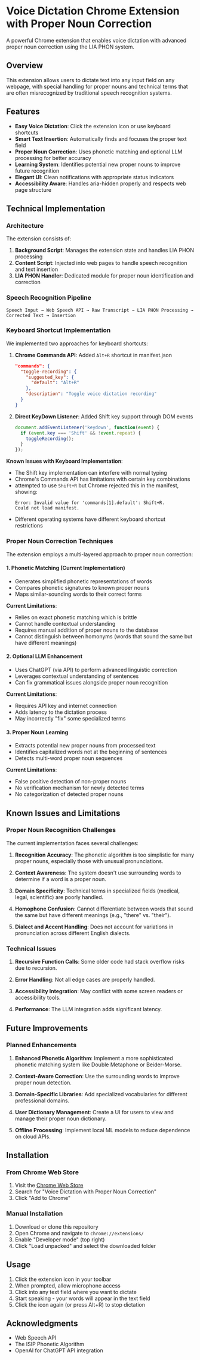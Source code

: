 # Voice Dictation Chrome Extension with Proper Noun Correction

A powerful Chrome extension that enables voice dictation with advanced proper noun correction using the LIA PHON system.

## Overview

This extension allows users to dictate text into any input field on any webpage, with special handling for proper nouns and technical terms that are often misrecognized by traditional speech recognition systems.

## Features

- **Easy Voice Dictation**: Click the extension icon or use keyboard shortcuts
- **Smart Text Insertion**: Automatically finds and focuses the proper text field
- **Proper Noun Correction**: Uses phonetic matching and optional LLM processing for better accuracy
- **Learning System**: Identifies potential new proper nouns to improve future recognition
- **Elegant UI**: Clean notifications with appropriate status indicators
- **Accessibility Aware**: Handles aria-hidden properly and respects web page structure

## Technical Implementation

### Architecture

The extension consists of:

1. **Background Script**: Manages the extension state and handles LIA PHON processing
2. **Content Script**: Injected into web pages to handle speech recognition and text insertion
3. **LIA PHON Handler**: Dedicated module for proper noun identification and correction

### Speech Recognition Pipeline

```
Speech Input → Web Speech API → Raw Transcript → LIA PHON Processing → Corrected Text → Insertion
```

### Keyboard Shortcut Implementation

We implemented two approaches for keyboard shortcuts:

1. **Chrome Commands API**: Added `Alt+R` shortcut in manifest.json
   ```json
   "commands": {
     "toggle-recording": {
       "suggested_key": {
         "default": "Alt+R"
       },
       "description": "Toggle voice dictation recording"
     }
   }
   ```

2. **Direct KeyDown Listener**: Added Shift key support through DOM events
   ```javascript
   document.addEventListener('keydown', function(event) {
     if (event.key === 'Shift' && !event.repeat) {
       toggleRecording();
     }
   });
   ```

**Known Issues with Keyboard Implementation**:
- The Shift key implementation can interfere with normal typing
- Chrome's Commands API has limitations with certain key combinations
- attempted to use `Shift+R` but Chrome rejected this in the manifest, showing:
  ```
  Error: Invalid value for 'commands[1].default': Shift+R.
  Could not load manifest.
  ```
- Different operating systems have different keyboard shortcut restrictions

### Proper Noun Correction Techniques

The extension employs a multi-layered approach to proper noun correction:

#### 1. Phonetic Matching (Current Implementation)
- Generates simplified phonetic representations of words
- Compares phonetic signatures to known proper nouns
- Maps similar-sounding words to their correct forms

**Current Limitations**:
- Relies on exact phonetic matching which is brittle
- Cannot handle contextual understanding
- Requires manual addition of proper nouns to the database
- Cannot distinguish between homonyms (words that sound the same but have different meanings)

#### 2. Optional LLM Enhancement
- Uses ChatGPT (via API) to perform advanced linguistic correction
- Leverages contextual understanding of sentences
- Can fix grammatical issues alongside proper noun recognition

**Current Limitations**:
- Requires API key and internet connection
- Adds latency to the dictation process
- May incorrectly "fix" some specialized terms

#### 3. Proper Noun Learning
- Extracts potential new proper nouns from processed text
- Identifies capitalized words not at the beginning of sentences
- Detects multi-word proper noun sequences

**Current Limitations**:
- False positive detection of non-proper nouns
- No verification mechanism for newly detected terms
- No categorization of detected proper nouns

## Known Issues and Limitations

### Proper Noun Recognition Challenges

The current implementation faces several challenges:

1. **Recognition Accuracy**: The phonetic algorithm is too simplistic for many proper nouns, especially those with unusual pronunciations.

2. **Context Awareness**: The system doesn't use surrounding words to determine if a word is a proper noun.

3. **Domain Specificity**: Technical terms in specialized fields (medical, legal, scientific) are poorly handled.

4. **Homophone Confusion**: Cannot differentiate between words that sound the same but have different meanings (e.g., "there" vs. "their").

5. **Dialect and Accent Handling**: Does not account for variations in pronunciation across different English dialects.

### Technical Issues

1. **Recursive Function Calls**: Some older code had stack overflow risks due to recursion.

2. **Error Handling**: Not all edge cases are properly handled.

3. **Accessibility Integration**: May conflict with some screen readers or accessibility tools.

4. **Performance**: The LLM integration adds significant latency.

## Future Improvements

### Planned Enhancements

1. **Enhanced Phonetic Algorithm**: Implement a more sophisticated phonetic matching system like Double Metaphone or Beider-Morse.

2. **Context-Aware Correction**: Use the surrounding words to improve proper noun detection.

3. **Domain-Specific Libraries**: Add specialized vocabularies for different professional domains.

4. **User Dictionary Management**: Create a UI for users to view and manage their proper noun dictionary.

5. **Offline Processing**: Implement local ML models to reduce dependence on cloud APIs.

## Installation

### From Chrome Web Store

1. Visit the [Chrome Web Store](https://chrome.google.com/webstore)
2. Search for "Voice Dictation with Proper Noun Correction"
3. Click "Add to Chrome"

### Manual Installation

1. Download or clone this repository
2. Open Chrome and navigate to `chrome://extensions/`
3. Enable "Developer mode" (top right)
4. Click "Load unpacked" and select the downloaded folder

## Usage

1. Click the extension icon in your toolbar
2. When prompted, allow microphone access
3. Click into any text field where you want to dictate
4. Start speaking - your words will appear in the text field
5. Click the icon again (or press Alt+R) to stop dictation


## Acknowledgments

- Web Speech API
- The ISIP Phonetic Algorithm
- OpenAI for ChatGPT API integration
